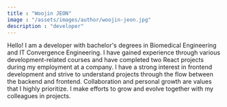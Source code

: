 ```yaml
---
title : "Woojin JEON"
image : "/assets/images/author/woojin-jeon.jpg"
description : "developer"
---
```


Hello! I am a developer with bachelor's degrees in Biomedical Engineering and IT Convergence Engineering. I have gained experience through various development-related courses and have completed two React projects during my employment at a company. I have a strong interest in frontend development and strive to understand projects through the flow between the backend and frontend. Collaboration and personal growth are values that I highly prioritize. I make efforts to grow and evolve together with my colleagues in projects.
